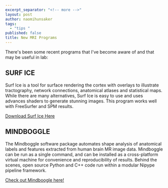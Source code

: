 ```yaml
---
excerpt_separator: "<!-- more -->"
layout: post
author: naomihunsaker
tags: 
  - "tips "
published: false
title: New MRI Programs
---
```


There's been some recent programs that I've become aware of and that may be useful in lab:

## SURF ICE

Surf Ice is a tool for surface rendering the cortex with overlays to illustrate tractography, network connections, anatomical atlases and statistical maps. While there are many alternatives, Surf Ice is easy to use and uses advances shaders to generate stunning images. This program works well with FreeSurfer and SPM results.

[Download Surf Ice Here](http://www.nitrc.org/projects/surfice/)

## MINDBOGGLE

The Mindboggle software package automates shape analysis of anatomical labels and features extracted from human brain MR image data. Mindboggle can be run as a single command, and can be installed as a cross-platform virtual machine for convenience and reproducibility of results. Behind the scenes, open source Python and C++ code run within a modular Nipype pipeline framework.

[Check out Mindboogle here!](http://mindboggle.readthedocs.org/en/latest/)
